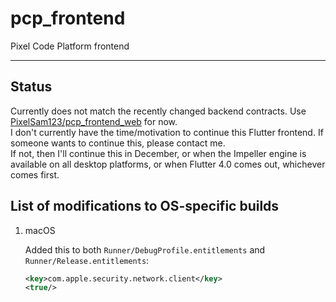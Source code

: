 # pcp_frontend

Pixel Code Platform frontend

---

## Status

Currently does not match the recently changed backend contracts. Use [PixelSam123/pcp_frontend_web](https://github.com/PixelSam123/pcp_frontend_web) for now.  
I don't currently have the time/motivation to continue this Flutter frontend. If someone wants to continue this, please contact me.  
If not, then I'll continue this in December, or when the Impeller engine is available on all desktop platforms, or when Flutter 4.0 comes out, whichever comes first.

## List of modifications to OS-specific builds

1. macOS

   Added this to both `Runner/DebugProfile.entitlements` and `Runner/Release.entitlements`:

   ```xml
   <key>com.apple.security.network.client</key>
   <true/>
   ```
